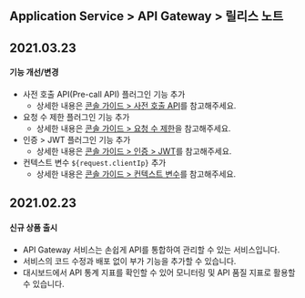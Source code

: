 ## Application Service > API Gateway > 릴리스 노트

## 2021.03.23
#### 기능 개선/변경
* 사전 호출 API(Pre-call API) 플러그인 기능 추가
    * 상세한 내용은 [콘솔 가이드 > 사전 호출 API](./console-guide/#api-pre-call-api)를 참고해주세요.
* 요청 수 제한 플러그인 기능 추가
    * 상세한 내용은 [콘솔 가이드 > 요청 수 제한](./console-guide/#_18)을 참고해주세요.
* 인증 > JWT 플러그인 기능 추가
    * 상세한 내용은 [콘솔 가이드 > 인증 > JWT](./console-guide/#jwt)를 참고해주세요.
* 컨텍스트 변수 `${request.clientIp}` 추가
    * 상세한 내용은 [콘솔 가이드 > 컨텍스트 변수](./console-guide/#_8)를 참고해주세요.

## 2021.02.23
#### 신규 상품 출시 
* API Gateway 서비스는 손쉽게 API를 통합하여 관리할 수 있는 서비스입니다.
* 서비스의 코드 수정과 배포 없이 부가 기능을 추가할 수 있습니다.
* 대시보드에서 API 통계 지표를 확인할 수 있어 모니터링 및 API 품질 지표로 활용할 수 있습니다.